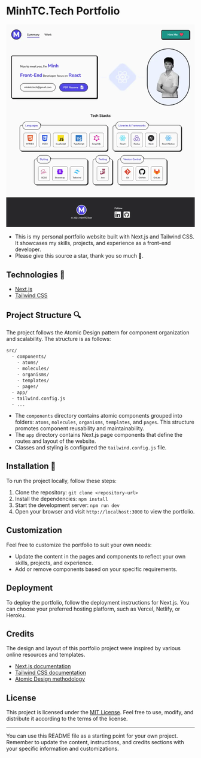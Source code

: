 # MinhTC.Tech Portfolio

![Portfolio Demo](images/porfolio-demo.webp)

- This is my personal portfolio website built with Next.js and Tailwind CSS. It showcases my skills, projects, and experience as a front-end developer.
- Please give this source a star, thank you so much 🥰.

## Technologies 🔧

- [Next.js](https://nextjs.org/)
- [Tailwind CSS](https://tailwindcss.com/)

## Project Structure 🔍

The project follows the Atomic Design pattern for component organization and scalability. The structure is as follows:

```
src/
  - components/
    - atoms/
    - molecules/
    - organisms/
    - templates/
    - pages/
  - app/
  - tailwind.config.js
  - ...
```

- The `components` directory contains atomic components grouped into folders: `atoms`, `molecules`, `organisms`, `templates`, and `pages`. This structure promotes component reusability and maintainability.
- The `app` directory contains Next.js page components that define the routes and layout of the website.
- Classes and styling is configured the `tailwind.config.js` file.

## Installation 💾

To run the project locally, follow these steps:

1. Clone the repository: `git clone <repository-url>`
2. Install the dependencies: `npm install`
3. Start the development server: `npm run dev`
4. Open your browser and visit `http://localhost:3000` to view the portfolio.

## Customization

Feel free to customize the portfolio to suit your own needs:

- Update the content in the pages and components to reflect your own skills, projects, and experience.
- Add or remove components based on your specific requirements.

## Deployment

To deploy the portfolio, follow the deployment instructions for Next.js. You can choose your preferred hosting platform, such as Vercel, Netlify, or Heroku.

## Credits

The design and layout of this portfolio project were inspired by various online resources and templates.

- [Next.js documentation](https://nextjs.org/docs)
- [Tailwind CSS documentation](https://tailwindcss.com/docs)
- [Atomic Design methodology](https://atomicdesign.bradfrost.com/)

## License

This project is licensed under the [MIT License](LICENSE). Feel free to use, modify, and distribute it according to the terms of the license.

---

You can use this README file as a starting point for your own project. Remember to update the content, instructions, and credits sections with your specific information and customizations.
